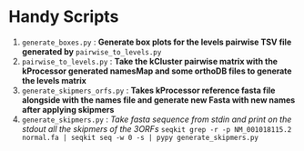 # Handy Scripts

1. `generate_boxes.py` : **Generate box plots for the levels pairwise TSV file generated by** `pairwise_to_levels.py`
2. `pairwise_to_levels.py` : **Take the kCluster pairwise matrix with the kProcessor generated namesMap and some orthoDB files to generate the levels matrix**
3. `generate_skipmers_orfs.py` : **Takes kProcessor reference fasta file alongside with the names file and generate new Fasta with new names after applying skipmers**
4. `generate_skipmers.py` : *Take fasta sequence from stdin and print on the stdout all the skipmers of the 3ORFs* `seqkit grep -r -p NM_001018115.2 normal.fa | seqkit seq -w 0 -s | pypy generate_skipmers.py`

